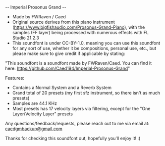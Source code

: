 -- Imperial Prosonus Grand --


- Made by FWRaven / Caed
- Original source derives from this piano instrument (https://www.bigfishaudio.com/Prosonus-Grand-Piano), with the samples (FF layer) being processed with numerous effects with FL Studio 21.2.3
- This soundfont is under CC-BY-1.0, meaning you can use this soundfont for any sort of use, whether it be compositions, personal use, etc., but please make sure to give credit if applicable by stating:

"This soundfont is a soundfont made by FWRaven/Caed. You can find it here: https://github.com/Caed194/Imperial-Prosonus-Grand"



Features:

- Contains a Normal System and a Reverb System
- Grand total of 20 presets (my first sfz instrument, so there isn't as much presets)
- Samples are 44.1 KHz
- Most presets has 17 velocity layers via filtering, except for the "One Layer/Velocity Layer" presets

Any questions/feedback/requests, please reach out to me via email at: caedgmbackup@gmail.com

Thanks for checking this soundfont out, hopefully you'll enjoy it! :)